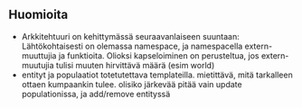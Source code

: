## Huomioita

- Arkkitehtuuri on kehittymässä seuraavanlaiseen suuntaan:
    Lähtökohtaisesti on olemassa namespace, ja namespacella extern-muuttujia ja funktioita. Olioksi kapseloiminen on perusteltua, jos extern-muutujia tulisi muuten hirvittävä määrä (esim world)
- entityt ja populaatiot totetutettava templateilla. mietittävä, mitä tarkalleen ottaen kumpaankin tulee. olisiko järkevää pitää vain update populationissa, ja add/remove entityssä